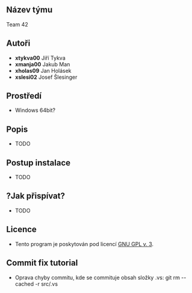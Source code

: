 ## Název týmu
Team 42

## Autoři
- **xtykva00** Jiří Tykva
- **xmanja00** Jakub Man
- **xholas09** Jan Holásek
- **xslesi02** Josef Šlesinger

## Prostředí
- Windows 64bit?

## Popis
- TODO

## Postup instalace
- TODO

## ?Jak přispívat?
- TODO

## Licence
- Tento program je poskytován pod licencí [GNU GPL v. 3](https://github.com/jakubman1/Calculator/blob/master/LICENSE.md).

## Commit fix tutorial
- Oprava chyby commitu, kde se commituje obsah složky .vs: git rm --cached -r src/.vs